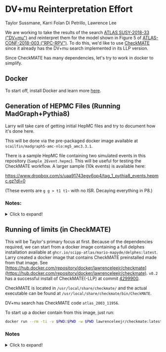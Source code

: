 # DV+mu Reinterpretation Effort

Taylor Sussmane, Karri Folan Di Petrillo, Lawrence Lee

We are working to take the results of the search [ATLAS SUSY-2018-33 ("DV+mu")](
https://atlas.web.cern.ch/Atlas/GROUPS/PHYSICS/PAPERS/SUSY-2018-33/) and reinterpret them for the model shown in Figure 5 of [ATLAS-CONF-2018-003 ("RPC-RPV")](https://atlas.web.cern.ch/Atlas/GROUPS/PHYSICS/CONFNOTES/ATLAS-CONF-2018-003/). To do this, we'd like to use [CheckMATE](checkmate.hepforge.org) since it already has the DV+mu search implemented in its LLP version.

Since CheckMATE has many dependencies, let's try to work in docker to simplify.

## Docker

To start off, install Docker and learn more [here](https://www.docker.com/101-tutorial).

## Generation of HEPMC Files (Running MadGraph+Pythia8)

Larry will take care of getting initial HepMC files and try to document how it's done here.

This will be done via the pre-packaged docker image available at `scailfin/madgraph5-amc-nlo:mg5_amc3.3.1`.

There is a sample HepMC file containing two simulated events in this repository (`Sample_2Event.hepmc`). This will be useful for testing the CheckMATE workflow. A larger sample (10k events) is available here:

https://www.dropbox.com/s/uaa91743egy6op4/tag_1_pythia8_events.hepmc.gz?dl=0

(These events are `g g > t1 t1~` with no ISR. Decaying everything in P8.)

### Notes:

<details>
  <summary>Click to expand!</summary>
  
      Initial MG commands.

      If you haven't done it yet in the docker image, you'll need to download a PDF set:

      ```bash
      lhapdf get NNPDF23_lo_as_0130_qed
      ```

      ```madgraph
      convert model ./RPVMSSM_UFO/RPVMSSM_UFO/

      import model ./RPVMSSM_UFO/RPVMSSM_UFO/

      generate p p > t1 t1~
      add process p p > t1 t1~ j
      add process p p > t1 t1~ j j
      output RPVStop
      launch

      # This is currently throwing an error when trying to have P8 on.
      # RuntimeError : Info file not found for PDF set 'NNPDF23_lo_as_0130_qed'
      # I've tried running at the madgraph prompt: install lhapdf6 but that doesn't seem to solve the issue

      lhapdf get NNPDF23_lo_as_0130_qed # this is needed at ther terminal

      decay t1 > t n1, (n1 > t b s)
      decay t1~ > t~ n1, (n1 > t b s)

      ```

      madspin card:
      ```
      set max_weight_ps_point 400  # number of PS to estimate the maximum for each event
      decay t1 > t n1
      decay t1~ > t~ n1
      decay n1 > t b s
      decay t > w+ b, w+ > all all
      decay t~ > w- b~, w- > all all
      decay w+ > all all
      decay w- > all all
      decay z > all all
      launch
      ```

      * I'm able to run with up to 1 extra parton in the matrix element
      * Got a working job by producing just the stops in the ME. Tried MadSpin but couldn't get it to actually give the correct decays in the end. The thing that works in the end is hard-coding the decays in the param card so that they overwrite P8's internal SUSY model decays, and then let P8 do the (3-body) decays.

      Running the container:
      ```bash
      docker run --rm -ti -v $PWD:$PWD -w $PWD scailfin/madgraph5-amc-nlo:mg5_amc3.3.1
      ```

</details>


## Running of limits (in CheckMATE)

This will be Taylor's primary focus at first. Because of the dependencies required, we can start from a docker image containing a full delphes installation available at `ghcr.io/scipp-atlas/mario-mapyde/delphes:latest`. Larry created a docker image that contains CheckMATE preinstalled made from that image. See [https://hub.docker.com/repository/docker/lawrenceleejr/checkmate](https://hub.docker.com/repository/docker/lawrenceleejr/checkmate). `v0.2` has a successful install of CheckMATE(-LLP) at commit [4299900](https://github.com/CheckMATE2/checkmate2-LLP/tree/4299900a98a38100c31bf75222a03d3494c39714).

CheckMATE is located in `/usr/local/share/checkmate/` and the actual executable can be found at `/usr/local/share/checkmate/bin/CheckMATE`.

DV+mu search has CheckMATE code `atlas_2003_11956`.

To start up a docker contain from this image, just run:

```bash
docker run --rm -ti -v $PWD:$PWD -w $PWD lawrenceleejr/checkmate:latest
```


### Notes

<details>
  <summary>Click to expand!</summary>


      ```
      root@99d461f91cd0:/Users/leejr/work/DVMuReint# python -V
      Python 2.7.18
      root@99d461f91cd0:/Users/leejr/work/DVMuReint# root-config --prefix --has-minuit2
      /opt/root yes
      root@99d461f91cd0:/Users/leejr/work/DVMuReint# ls /usr/local/share/delphes/delphes/
      ```

      Building HepMC (instructions from `INSTALL.cmake`):

      ```bash
      cmake -DCMAKE_INSTALL_PREFIX=/usr/local/share/HepMC-2/ \
            -Dmomentum:STRING=GEV \
            -Dlength:STRING=MM \
            ../HepMC-2.06.11/
      make
      make test
      make install
      ```

      Building CheckMate:

      ```bash
      wget https://github.com/CheckMATE2/checkmate2-LLP/archive/refs/tags/LLP.tar.gz
      # This didn't compile. Trying commit 4299900 (which is current HEAD)
      # Also didn't. Trying ed3e43c.
      # Also didn't. Trying 62e1702.
      # Hrm. Got 4299900 to work with a fresh checkout and building with only one proc. make -j1
      tar -xzf LLP.tar.gz
      mv checkmate2-LLP-LLP/ checkmate2-LLP
      mv -T checkmate2-LLP /usr/local/share/checkmate/
      cd /usr/local/share/checkmate/

      apt-get install autoconf libtool automake
      autoconf
      automake
      ./configure --with-rootsys=/opt/root/ --with-delphes=/usr/local/share/delphes/delphes/ --with-hepmc=/usr/local/share/HepMC-2/
      make

      # I then moved everything to /usr/local/share/checkmate and successfully tested the installation with

      cd /usr/local/share/checkmate/bin
      ./CheckMATE -n example -ev=example_run_cards/auxiliary/testfile.hep -xs="1 fb" -wp8

      ```


</details>

